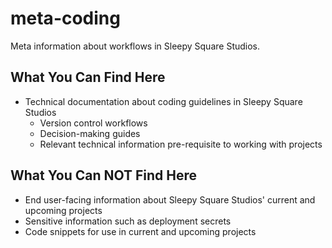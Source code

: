 # meta-coding
Meta information about workflows in Sleepy Square Studios.

## What You Can Find Here

- Technical documentation about coding guidelines in Sleepy Square Studios
  - Version control workflows
  - Decision-making guides
  - Relevant technical information pre-requisite to working with projects

## What You Can NOT Find Here

- End user-facing information about Sleepy Square Studios' current and upcoming projects
- Sensitive information such as deployment secrets
- Code snippets for use in current and upcoming projects
